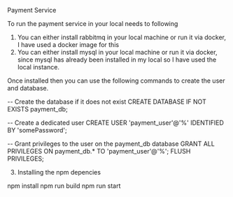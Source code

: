 Payment Service

To run the payment service in your local needs to following

1. You can either install rabbitmq in your local machine or run it via docker, I have used a docker image for this
2. You can either install mysql in your local machine or run it via docker, since mysql has already been installed in my local so I have used the local instance. 

Once installed then you can use the following commands to create the user and database.

-- Create the database if it does not exist
CREATE DATABASE IF NOT EXISTS payment_db;

-- Create a dedicated user
CREATE USER 'payment_user'@'%' IDENTIFIED BY 'somePassword';

-- Grant privileges to the user on the payment_db database
GRANT ALL PRIVILEGES ON payment_db.* TO 'payment_user'@'%';
FLUSH PRIVILEGES;

3. Installing the npm depencies

npm install 
npm run build
npm run start 